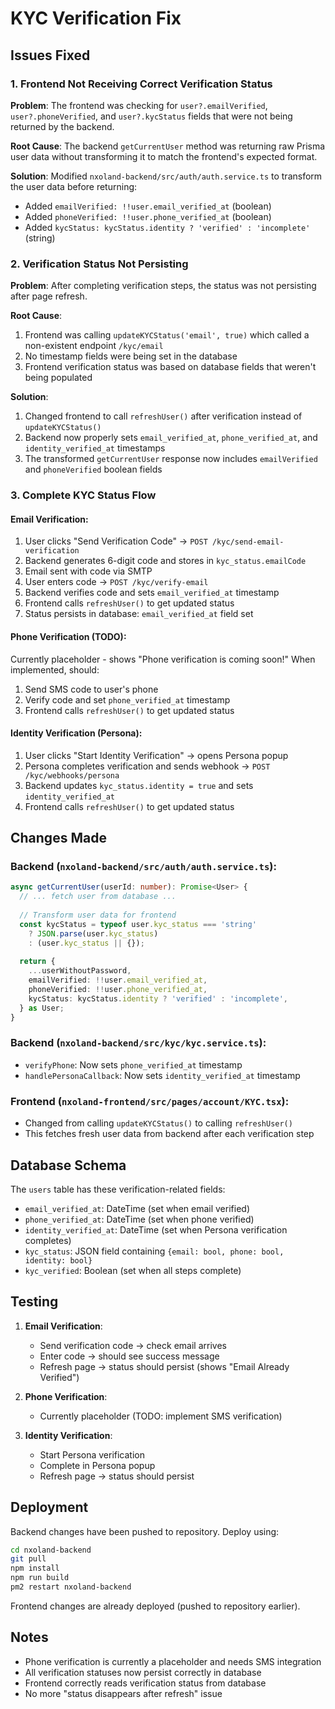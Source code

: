 # KYC Verification Fix

## Issues Fixed

### 1. Frontend Not Receiving Correct Verification Status
**Problem**: The frontend was checking for `user?.emailVerified`, `user?.phoneVerified`, and `user?.kycStatus` fields that were not being returned by the backend.

**Root Cause**: The backend `getCurrentUser` method was returning raw Prisma user data without transforming it to match the frontend's expected format.

**Solution**: Modified `nxoland-backend/src/auth/auth.service.ts` to transform the user data before returning:
- Added `emailVerified: !!user.email_verified_at` (boolean)
- Added `phoneVerified: !!user.phone_verified_at` (boolean)
- Added `kycStatus: kycStatus.identity ? 'verified' : 'incomplete'` (string)

### 2. Verification Status Not Persisting
**Problem**: After completing verification steps, the status was not persisting after page refresh.

**Root Cause**: 
1. Frontend was calling `updateKYCStatus('email', true)` which called a non-existent endpoint `/kyc/email`
2. No timestamp fields were being set in the database
3. Frontend verification status was based on database fields that weren't being populated

**Solution**: 
1. Changed frontend to call `refreshUser()` after verification instead of `updateKYCStatus()`
2. Backend now properly sets `email_verified_at`, `phone_verified_at`, and `identity_verified_at` timestamps
3. The transformed `getCurrentUser` response now includes `emailVerified` and `phoneVerified` boolean fields

### 3. Complete KYC Status Flow

#### Email Verification:
1. User clicks "Send Verification Code" → `POST /kyc/send-email-verification`
2. Backend generates 6-digit code and stores in `kyc_status.emailCode`
3. Email sent with code via SMTP
4. User enters code → `POST /kyc/verify-email`
5. Backend verifies code and sets `email_verified_at` timestamp
6. Frontend calls `refreshUser()` to get updated status
7. Status persists in database: `email_verified_at` field set

#### Phone Verification (TODO):
Currently placeholder - shows "Phone verification is coming soon!"
When implemented, should:
1. Send SMS code to user's phone
2. Verify code and set `phone_verified_at` timestamp
3. Frontend calls `refreshUser()` to get updated status

#### Identity Verification (Persona):
1. User clicks "Start Identity Verification" → opens Persona popup
2. Persona completes verification and sends webhook → `POST /kyc/webhooks/persona`
3. Backend updates `kyc_status.identity = true` and sets `identity_verified_at`
4. Frontend calls `refreshUser()` to get updated status

## Changes Made

### Backend (`nxoland-backend/src/auth/auth.service.ts`):
```typescript
async getCurrentUser(userId: number): Promise<User> {
  // ... fetch user from database ...
  
  // Transform user data for frontend
  const kycStatus = typeof user.kyc_status === 'string' 
    ? JSON.parse(user.kyc_status) 
    : (user.kyc_status || {});
  
  return {
    ...userWithoutPassword,
    emailVerified: !!user.email_verified_at,
    phoneVerified: !!user.phone_verified_at,
    kycStatus: kycStatus.identity ? 'verified' : 'incomplete',
  } as User;
}
```

### Backend (`nxoland-backend/src/kyc/kyc.service.ts`):
- `verifyPhone`: Now sets `phone_verified_at` timestamp
- `handlePersonaCallback`: Now sets `identity_verified_at` timestamp

### Frontend (`nxoland-frontend/src/pages/account/KYC.tsx`):
- Changed from calling `updateKYCStatus()` to calling `refreshUser()`
- This fetches fresh user data from backend after each verification step

## Database Schema

The `users` table has these verification-related fields:
- `email_verified_at`: DateTime (set when email verified)
- `phone_verified_at`: DateTime (set when phone verified)
- `identity_verified_at`: DateTime (set when Persona verification completes)
- `kyc_status`: JSON field containing `{email: bool, phone: bool, identity: bool}`
- `kyc_verified`: Boolean (set when all steps complete)

## Testing

1. **Email Verification**:
   - Send verification code → check email arrives
   - Enter code → should see success message
   - Refresh page → status should persist (shows "Email Already Verified")

2. **Phone Verification**:
   - Currently placeholder (TODO: implement SMS verification)

3. **Identity Verification**:
   - Start Persona verification
   - Complete in Persona popup
   - Refresh page → status should persist

## Deployment

Backend changes have been pushed to repository. Deploy using:

```bash
cd nxoland-backend
git pull
npm install
npm run build
pm2 restart nxoland-backend
```

Frontend changes are already deployed (pushed to repository earlier).

## Notes

- Phone verification is currently a placeholder and needs SMS integration
- All verification statuses now persist correctly in database
- Frontend correctly reads verification status from database
- No more "status disappears after refresh" issue
